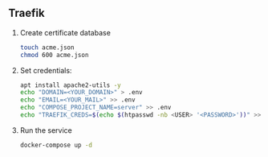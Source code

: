 ## Traefik

1. Create certificate database
   ``` bash
   touch acme.json
   chmod 600 acme.json
   ```

1. Set credentials:
   ``` bash
   apt install apache2-utils -y
   echo "DOMAIN=<YOUR_DOMAIN>" > .env
   echo "EMAIL=<YOUR_MAIL>" >> .env
   echo "COMPOSE_PROJECT_NAME=server" >> .env
   echo "TRAEFIK_CREDS=$(echo $(htpasswd -nb <USER> '<PASSWORD>'))" >> .env
   ```

1. Run the service
   ``` bash
   docker-compose up -d
   ```

